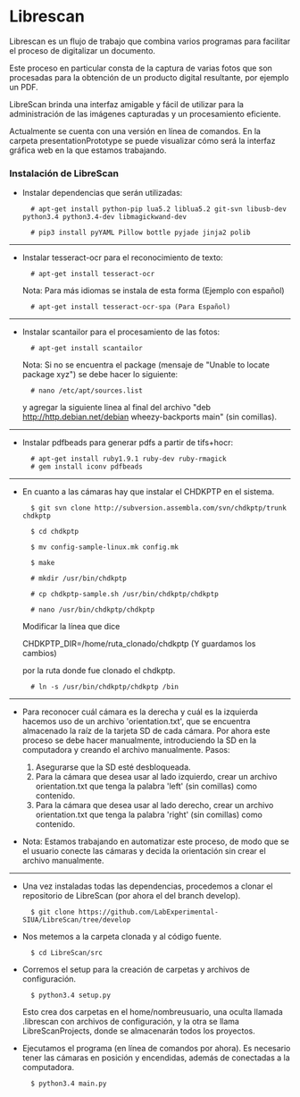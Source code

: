 # Librescan

Librescan es un flujo de trabajo que combina varios programas para facilitar el proceso de digitalizar un documento.

Este proceso en particular consta de la captura de varias fotos que son procesadas para la obtención de un producto digital resultante, por ejemplo un PDF. 

LibreScan brinda una interfaz amigable y fácil de utilizar para la administración de las imágenes capturadas y un procesamiento eficiente.

Actualmente se cuenta con una versión en línea de comandos. En la carpeta presentationPrototype se puede visualizar cómo será la interfaz gráfica web en la que estamos trabajando.

### Instalación de LibreScan
- Instalar dependencias que serán utilizadas:

        # apt-get install python-pip lua5.2 liblua5.2 git-svn libusb-dev python3.4 python3.4-dev libmagickwand-dev

        # pip3 install pyYAML Pillow bottle pyjade jinja2 polib

---

- Instalar tesseract-ocr para el reconocimiento de texto:

        # apt-get install tesseract-ocr

    Nota: Para más idiomas se instala de esta forma (Ejemplo con español)
    
        # apt-get install tesseract-ocr-spa (Para Español)

---

- Instalar scantailor para el procesamiento de las fotos:

        # apt-get install scantailor
    
    Nota: Si no se encuentra el package (mensaje de "Unable to locate package xyz") se debe hacer lo siguiente:
    
        # nano /etc/apt/sources.list
        
    y agregar la siguiente linea al final del archivo 
    "deb http://http.debian.net/debian wheezy-backports main" (sin comillas).

    

---

- Instalar pdfbeads para generar pdfs a partir de tifs+hocr:

        # apt-get install ruby1.9.1 ruby-dev ruby-rmagick 
        # gem install iconv pdfbeads


---
- En cuanto a las cámaras hay que instalar el CHDKPTP en el sistema.

        $ git svn clone http://subversion.assembla.com/svn/chdkptp/trunk chdkptp

        $ cd chdkptp
    
        $ mv config-sample-linux.mk config.mk

        $ make

        # mkdir /usr/bin/chdkptp

        # cp chdkptp-sample.sh /usr/bin/chdkptp/chdkptp

        # nano /usr/bin/chdkptp/chdkptp

    Modificar la línea que dice
    
    CHDKPTP_DIR=/home/ruta_clonado/chdkptp (Y guardamos los cambios)
    
     por la ruta donde fue clonado el chdkptp.

        # ln -s /usr/bin/chdkptp/chdkptp /bin

---

- Para reconocer cuál cámara es la derecha y cuál es la izquierda hacemos uso de un archivo 'orientation.txt', que se encuentra almacenado la raíz de la tarjeta SD de cada cámara. Por ahora este proceso se debe hacer manualmente, introduciendo la SD en la computadora y creando el archivo manualmente. Pasos:
    
    1. Asegurarse que la SD esté desbloqueada.
    2. Para la cámara que desea usar al lado izquierdo, crear un archivo orientation.txt que tenga la palabra 'left' (sin comillas) como contenido.
    3. Para la cámara que desea usar al lado derecho, crear un archivo orientation.txt que tenga la palabra 'right' (sin comillas) como contenido.

- Nota: Estamos trabajando en automatizar este proceso, de modo que se el usuario conecte las cámaras y decida la orientación sin crear el archivo manualmente.

---

- Una vez instaladas todas las dependencias, procedemos a clonar el repositorio de LibreScan (por ahora el del branch develop).

        $ git clone https://github.com/LabExperimental-SIUA/LibreScan/tree/develop

- Nos metemos a la carpeta clonada y al código fuente.

        $ cd LibreScan/src

- Corremos el setup para la creación de carpetas y archivos de configuración.

        $ python3.4 setup.py

    Esto crea dos carpetas en el home/nombreusuario, una oculta llamada .librescan con archivos de configuración, y la otra se llama LibreScanProjects, donde se almacenarán todos los proyectos.

- Ejecutamos el programa (en línea de comandos por ahora). Es necesario tener las cámaras en posición y encendidas, además de conectadas a la computadora.

        $ python3.4 main.py
